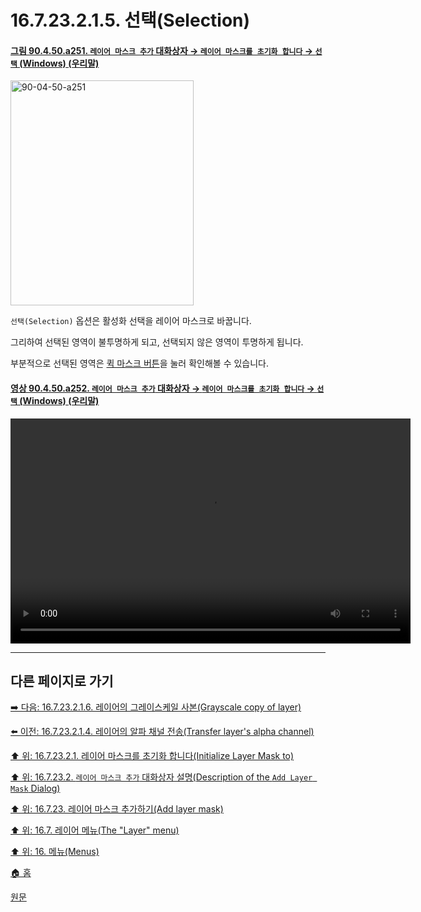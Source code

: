 # 16.7.23.2.1.5. 선택(Selection)

<a id="90-04-50-a251"></a>

#### [그림 90.4.50.a251. `레이어 마스크 추가` 대화상자 → `레이어 마스크를 초기화 합니다` → `선택` (Windows) (우리말)](./90-04-0050-add_layer_mask.md#90-04-50-a251)
<img width="293" height="360" alt="90-04-50-a251" src="https://github.com/user-attachments/assets/ddf547b3-c6d3-4cf8-8a9d-e0f9e8c3f757" />

`선택(Selection)` 옵션은 활성화 선택을 레이어 마스크로 바꿉니다.

그리하여 선택된 영역이 불투명하게 되고, 선택되지 않은 영역이 투명하게 됩니다.

부분적으로 선택된 영역은 [퀵 마스크 버튼](./07-03-00-the-quickmask.md)을 눌러 확인해볼 수 있습니다.

<a id="90-04-50-a252"></a>

#### [영상 90.4.50.a252. `레이어 마스크 추가` 대화상자 → `레이어 마스크를 초기화 합니다` → `선택` (Windows) (우리말)](./90-04-0050-add_layer_mask.md#90-04-50-a252)
<video controls="controls" width="640" height="360" src="https://github.com/user-attachments/assets/9941b828-3462-4cab-bc3c-f1bebd4762f3"></video>

***

## 다른 페이지로 가기

[➡️ 다음: 16.7.23.2.1.6. 레이어의 그레이스케일 사본(Grayscale copy of layer)](./16-07-23-02-01-06-grayscale_copy_of_layer.md)

[⬅️ 이전: 16.7.23.2.1.4. 레이어의 알파 채널 전송(Transfer layer's alpha channel)](./16-07-23-02-01-04-transfer_layer_alpha_channel.md)

[⬆️ 위: 16.7.23.2.1. 레이어 마스크를 초기화 합니다(Initialize Layer Mask to)](./16-07-23-02-01-00-initialize_layer_mask_to.md)

[⬆️ 위: 16.7.23.2. `레이어 마스크 추가` 대화상자 설명(Description of the `Add Layer Mask` Dialog)](./16-07-23-02-00-description_of_the_add_layer_mask_dialog.md)

[⬆️ 위: 16.7.23. 레이어 마스크 추가하기(Add layer mask)](./16-07-23-00-add_layer_mask.md)

[⬆️ 위: 16.7. 레이어 메뉴(The "Layer" menu)](./16-07-00-the-layer-menu.md)

[⬆️ 위: 16. 메뉴(Menus)](./16-00-menus.md)

[🏠 홈](./00-home.md)

[원문](https://docs.gimp.org/2.10/ko/gimp-layer-mask-add.html#idm29173)